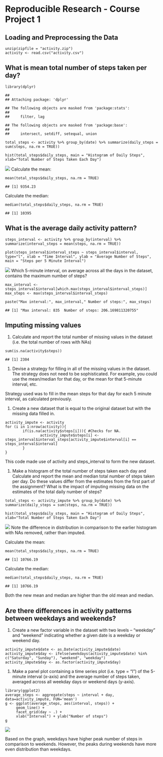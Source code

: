 # Reproducible Research - Course Project 1

## Loading and Preprocessing the Data

    unzip(zipfile = "activity.zip")
    activity <- read.csv("activity.csv")

## What is mean total number of steps taken per day?

    library(dplyr)

    ## 
    ## Attaching package: 'dplyr'

    ## The following objects are masked from 'package:stats':
    ## 
    ##     filter, lag

    ## The following objects are masked from 'package:base':
    ## 
    ##     intersect, setdiff, setequal, union

    total_steps <- activity %>% group_by(date) %>% summarize(daily_steps = sum(steps, na.rm = TRUE))

    hist(total_steps$daily_steps, main = "Histogram of Daily Steps", xlab="Total Number of Steps Taken Each Day")

![](PA1_template_files/figure-markdown_strict/hist-1.png) Calculate the
mean:

    mean(total_steps$daily_steps, na.rm = TRUE)

    ## [1] 9354.23

Calculate the median:

    median(total_steps$daily_steps, na.rm = TRUE)

    ## [1] 10395

## What is the average daily activity pattern?

    steps_interval <- activity %>% group_by(interval) %>% summarize(interval_steps = mean(steps, na.rm = TRUE))

    plot(steps_interval$interval_steps ~ steps_interval$interval, type="l", xlab = "Time Interval", ylab = "Average Number of Steps", main = "Steps per 5 Minute Interval")

![](PA1_template_files/figure-markdown_strict/avgdaily-1.png) Which
5-minute interval, on average across all the days in the dataset,
contains the maximum number of steps?

    max_interval <- steps_interval$interval[which.max(steps_interval$interval_steps)]
    max_steps <- max(steps_interval$interval_steps)

    paste("Max interval:", max_interval," Number of steps:", max_steps)

    ## [1] "Max interval: 835  Number of steps: 206.169811320755"

## Imputing missing values

1.  Calculate and report the total number of missing values in the
    dataset (i.e. the total number of rows with NAs)

<!-- -->

    sum(is.na(activity$steps))

    ## [1] 2304

1.  Devise a strategy for filling in all of the missing values in the
    dataset. The strategy does not need to be sophisticated. For
    example, you could use the mean/median for that day, or the mean for
    that 5-minute interval, etc.

Strategy used was to fill in the mean steps for that day for each 5
minute interval, as calculated previously.

1.  Create a new dataset that is equal to the original dataset but with
    the missing data filled in.

<!-- -->

    activity_impute <- activity  
    for (i in 1:nrow(activity)){
            if(is.na(activity$steps[i])){ #Checks for NA.
                    activity_impute$steps[i] <- steps_interval$interval_steps[activity_impute$interval[i] == steps_interval$interval]
            }
    }

This code made use of activity and steps\_interval to form the new
dataset.

1.  Make a histogram of the total number of steps taken each day and
    Calculate and report the mean and median total number of steps taken
    per day. Do these values differ from the estimates from the first
    part of the assignment? What is the impact of imputing missing data
    on the estimates of the total daily number of steps?

<!-- -->

    total_steps <- activity_impute %>% group_by(date) %>% summarize(daily_steps = sum(steps, na.rm = TRUE))

    hist(total_steps$daily_steps, main = "Histogram of Daily Steps", xlab="Total Number of Steps Taken Each Day")

![](PA1_template_files/figure-markdown_strict/newhist-1.png) Note the
difference in distribution in comparison to the earlier histogram with
NAs removed, rather than imputed.

Calculate the mean:

    mean(total_steps$daily_steps, na.rm = TRUE)

    ## [1] 10766.19

Calculate the median:

    median(total_steps$daily_steps, na.rm = TRUE)

    ## [1] 10766.19

Both the new mean and median are higher than the old mean and median.

## Are there differences in activity patterns between weekdays and weekends?

1.  Create a new factor variable in the dataset with two levels –
    “weekday” and “weekend” indicating whether a given date is a weekday
    or weekend day.

<!-- -->

    activity_impute$date <- as.Date(activity_impute$date)
    activity_impute$day <- ifelse(weekdays(activity_impute$date) %in% c("Saturday", "Sunday"), "weekend", "weekday")
    activity_impute$day <- as.factor(activity_impute$day)

1.  Make a panel plot containing a time series plot (i.e. type = “l”) of
    the 5-minute interval (x-axis) and the average number of steps
    taken, averaged across all weekday days or weekend days (y-axis).

<!-- -->

    library(ggplot2)
    average_steps <- aggregate(steps ~ interval + day, data=activity_impute, FUN='mean')
    g <- ggplot(average_steps, aes(interval, steps)) +
         geom_line() +
         facet_grid(day ~ .) +
         xlab("Interval") + ylab("Number of steps")
    g

![](PA1_template_files/figure-markdown_strict/dualplot-1.png)

Based on the graph, weekdays have higher peak number of steps in
comparison to weekends. However, the peaks during weekends have more
even distribution than weekdays.
